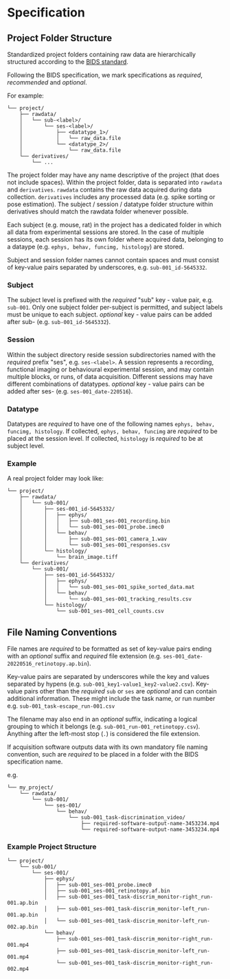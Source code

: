# Specification

## Project Folder Structure 

Standardized project folders containing raw data are hierarchically structured according to the 
[BIDS standard](https://bids-specification.readthedocs.io/en/stable/02-common-principles.html). 

Following the BIDS specification, we mark specifications as *required*, *recommended* and *optional*.

For example:

```
└── project/
    ├── rawdata/
    │   └── sub-<label>/
    │       └── ses-<label>/
    │           ├── <datatype_1>/
    │           │   └── raw_data.file
    │           └── <datatype_2>/
    │               └── raw_data.file  
    └── derivatives/
        └── ...
```

The project folder may have any name descriptive of the project (that does not include spaces). Within the 
project folder, data is separated into `rawdata` and `derivatives`. `rawdata` contains the raw
data acquired during data collection. `derivatives` includes any processed data (e.g. spike sorting or pose estimation). 
The subject / session / datatype folder structure within derivatives should
match the rawdata folder whenever possible.

Each subject (e.g. mouse, rat) in the project has a dedicated folder in which all data from 
experimental sessions are stored.
In the case of multiple sessions, each session has its own folder where acquired data, belonging to
a dataype (e.g. `ephys, behav, funcimg, histology`) are stored.

Subject and session folder names cannot contain spaces and must consist of key-value pairs separated
by underscores, e.g. `sub-001_id-5645332`. 

### Subject
The subject level is prefixed with the *required* "sub" key - value pair, e.g. `sub-001`. Only one subject
folder per-subject is permitted, and subject labels must be unique to each subject. *optional* key - value pairs 
can be added after sub-<label> (e.g. `sub-001_id-5645332`).

### Session
Within the subject directory reside session subdirectories named with the *required* prefix "ses", e.g. `ses-<label>`. A session represents a recording, 
functional imaging or behavioural experimental session, and may contain multiple blocks, or runs, of data acquisition.
Different sessions may have different combinations of datatypes. *optional* key - value pairs can be added after ses-<label>
(e.g. `ses-001_date-220516`).

### Datatype
Datatypes are *required* to have one of the following names `ephys, behav, funcimg, histology`.
If collected, `ephys, behav, funcimg` are *required* to be placed at the session level. 
If collected, `histology` is *required* to be at subject level. 

### Example
A real project folder may look like: 
```
└── project/
    ├── rawdata/
    │   └── sub-001/
    │       ├── ses-001_id-5645332/
    │       │   ├── ephys/
    │       │   │   ├── sub-001_ses-001_recording.bin
    │       │   │   └── sub-001_ses-001_probe.imec0
    │       │   └── behav/
    │       │       ├── sub-001_ses-001_camera_1.wav 
    │       │       └── sub-001_ses-001_responses.csv 
    │       └── histology/
    │           └── brain_image.tiff
    └── derivatives/
        └── sub-001/
            ├── ses-001_id-5645332/
            │   ├── ephys/
            │   │   └── sub-001_ses-001_spike_sorted_data.mat
            │   └── behav/
            │       └── sub-001_ses-001_tracking_results.csv
            └── histology/
                └── sub-001_ses-001_cell_counts.csv
```

## File Naming Conventions

File names are *required* to be formatted as set of key-value pairs ending with an *optional* suffix and *required* file extension (e.g. `ses-001_date-20220516_retinotopy.ap.bin`). 

Key-value pairs are separated by underscores while the key and values 
separated by hypens (e.g. `sub-001_key1-value1_key2-value2.csv`). Key-value pairs other than the *required* `sub` or `ses` are *optional* and can contain 
additional information. These might include the task name, or run number e.g. `sub-001_task-escape_run-001.csv`

The filename may also end in an *optional* suffix, indicating a logical grouping to which it belongs (e.g. `sub-001_run-001_retinotopy.csv`). 
Anything after the left-most stop (`.`) is considered the file extension. 

If acquisition software outputs data with its own mandatory file naming convention, such are *required* 
to be placed in a folder with the BIDS specification name.

e.g.
```
└── my_project/
    └── rawdata/
        └── sub-001/
            └── ses-001/
                └── behav/
                    └── sub-001_task-discrimination_video/
                        ├── required-software-output-name-3453234.mp4
                        └── required-software-output-name-3453234.mp4
```


### Example Project Structure
```
└── project/
    └── sub-001/
        └── ses-001/
            ├── ephys/
            │   ├── sub-001_ses-001_probe.imec0
            │   ├── sub-001_ses-001_retinotopy.af.bin
            │   ├── sub-001_ses-001_task-discrim_monitor-right_run-001.ap.bin
            │   ├── sub-001_ses-001_task-discrim_monitor-left_run-001.ap.bin
            │   └── sub-001_ses-001_task-discrim_monitor-left_run-002.ap.bin
            └── behav/
                ├── sub-001_ses-001_task-discrim_monitor-right_run-001.mp4
                ├── sub-001_ses-001_task-discrim_monitor-left_run-001.mp4
                └── sub-001_ses-001_task-discrim_monitor-right_run-002.mp4
```

